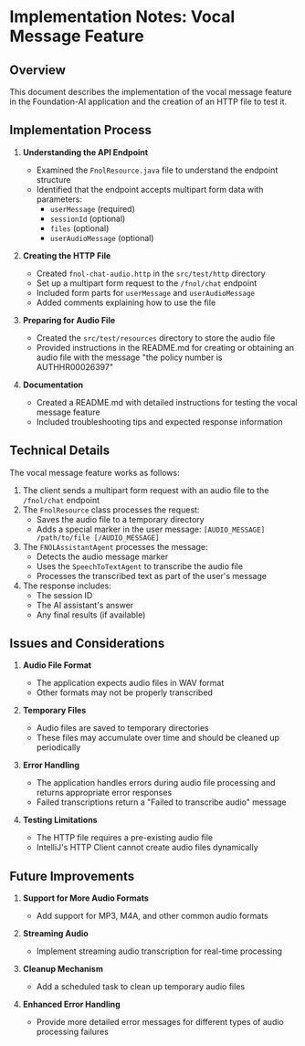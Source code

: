 # Implementation Notes: Vocal Message Feature

## Overview

This document describes the implementation of the vocal message feature in the Foundation-AI application and the creation of an HTTP file to test it.

## Implementation Process

1. **Understanding the API Endpoint**
   - Examined the `FnolResource.java` file to understand the endpoint structure
   - Identified that the endpoint accepts multipart form data with parameters:
     - `userMessage` (required)
     - `sessionId` (optional)
     - `files` (optional)
     - `userAudioMessage` (optional)

2. **Creating the HTTP File**
   - Created `fnol-chat-audio.http` in the `src/test/http` directory
   - Set up a multipart form request to the `/fnol/chat` endpoint
   - Included form parts for `userMessage` and `userAudioMessage`
   - Added comments explaining how to use the file

3. **Preparing for Audio File**
   - Created the `src/test/resources` directory to store the audio file
   - Provided instructions in the README.md for creating or obtaining an audio file with the message "the policy number is AUTHHR00026397"

4. **Documentation**
   - Created a README.md with detailed instructions for testing the vocal message feature
   - Included troubleshooting tips and expected response information

## Technical Details

The vocal message feature works as follows:

1. The client sends a multipart form request with an audio file to the `/fnol/chat` endpoint
2. The `FnolResource` class processes the request:
   - Saves the audio file to a temporary directory
   - Adds a special marker in the user message: `[AUDIO_MESSAGE] /path/to/file [/AUDIO_MESSAGE]`
3. The `FNOLAssistantAgent` processes the message:
   - Detects the audio message marker
   - Uses the `SpeechToTextAgent` to transcribe the audio file
   - Processes the transcribed text as part of the user's message
4. The response includes:
   - The session ID
   - The AI assistant's answer
   - Any final results (if available)

## Issues and Considerations

1. **Audio File Format**
   - The application expects audio files in WAV format
   - Other formats may not be properly transcribed

2. **Temporary Files**
   - Audio files are saved to temporary directories
   - These files may accumulate over time and should be cleaned up periodically

3. **Error Handling**
   - The application handles errors during audio file processing and returns appropriate error responses
   - Failed transcriptions return a "Failed to transcribe audio" message

4. **Testing Limitations**
   - The HTTP file requires a pre-existing audio file
   - IntelliJ's HTTP Client cannot create audio files dynamically

## Future Improvements

1. **Support for More Audio Formats**
   - Add support for MP3, M4A, and other common audio formats

2. **Streaming Audio**
   - Implement streaming audio transcription for real-time processing

3. **Cleanup Mechanism**
   - Add a scheduled task to clean up temporary audio files

4. **Enhanced Error Handling**
   - Provide more detailed error messages for different types of audio processing failures